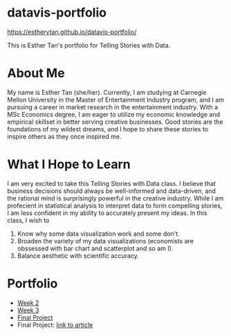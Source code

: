 # datavis-portfolio

https://estherytan.github.io/datavis-portfolio/

This is Esther Tan's portfolio for Telling Stories with Data. 

# About Me
My name is Esther Tan (she/her). Currently, I am studying at Carnegie Mellon University in the Master of Entertainment Industry program, and I am pursuing a career in market research in the entertainment industry. With a MSc Economics degree, I am eager to utilize my economic knowledge and empirical skillset in better serving creative businesses. Good stories are the foundations of my wildest dreams, and I hope to share these stories to inspire others as they once inspired me. 

# What I Hope to Learn
I am very excited to take this Telling Stories with Data class. I believe that business decisions should always be well-informed and data-driven, and the rational mind is surprisingly powerful in the creative industry. While I am profecient in statistical analysis to interpret data to form compelling stories, I am less confident in my ability to accurately present my ideas. In this class, I wish to 

1. Know why some data visualization work and some don't. 
2. Broaden the variety of my data visualizations (economists are obssessed with bar chart and scatterplot and so am I).
3. Balance aesthetic with scientific accuracy. 

# Portfolio
- [Week 2](https://estherytan.github.io/datavis-portfolio/week2)
- [Week 3](https://estherytan.github.io/datavis-portfolio/week3)
- [Final Project](https://estherytan.github.io/datavis-portfolio/FinalProject)
- Final Project: [link to article](https://preview.shorthand.com/1nHEVGkWtyP0Uvk3)

